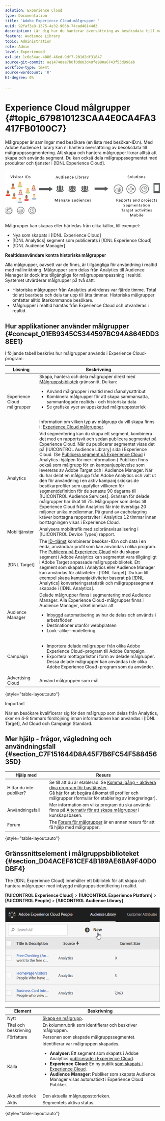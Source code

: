 ```yaml
---
solution: Experience Cloud
type: Documentation
title: 'Adobe Experience Cloud-målgrupper '
uuid: 92faf3a8-1375-4e32-905b-74cad48144d3
description: Lär dig hur du hanterar översättning av besöksdata till målgruppssegmentering i Experience Cloud Audience-tjänsten.
feature: Audience Library
topic: Administration
role: Admin
level: Experienced
exl-id: 1c6e54ac-4886-46ed-9df7-201d2df31847
source-git-commit: ae14748aa7b0f0d803d48fe980a6743f53d996ab
workflow-type: tm+mt
source-wordcount: '0'
ht-degree: 0%

---
```


# Experience Cloud målgrupper {#topic_679810123CAA4E0CA4FA3417FB0100C7}

Målgrupper är samlingar med besökare (en lista med besökar-ID:n). Med Adobe Audience Library kan ni hantera översättning av besöksdata till målgruppssegmentering. Att skapa och hantera målgrupper liknar alltså att skapa och använda segment. Du kan också dela målgruppssegmentet med produkter och tjänster i [!DNL Experience Cloud].

![Experience Cloud målgrupper](assets/audiences.png)

Målgrupper kan skapas eller härledas från olika källor, till exempel:

* Nya som skapats i [!DNL Experience Cloud]
* [!DNL Analytics] segment som publicerats i [!DNL Experience Cloud]
* [!DNL Audience Manager]

**Realtidsanvändare kontra historiska målgrupper**

Alla målgrupper, oavsett var de finns, är tillgängliga för användning i realtid med målinriktning. Målgrupper som delas från Analytics till Audience Manager är dock inte tillgängliga för målgruppsanpassning i realtid. Systemet utvärderar målgrupper på två sätt:

* Historiska målgrupper från Analytics utvärderas var fjärde timme. Total tid att bearbeta och dela tar upp till åtta timmar. Historiska målgrupper omfattar alltid återkommande besökare.
* Målgrupper i realtid hämtas från Experience Cloud och utvärderas i realtid.

## Hur applikationer använder målgrupper {#concept_01EB9345C5344597BC94A864EDD38EE1}

I följande tabell beskrivs hur målgrupper används i Experience Cloud-program:

| Lösning | Beskrivning |
|--- |--- |
| Experience Cloud målgrupper | Skapa, hantera och dela målgrupper direkt med [Målgruppsbibliotek](audience-library.md) gränssnitt. Du kan:<ul><li>Använd målgrupper i realtid med råanalysattribut</li><li>Kombinera målgrupper för att skapa sammansatta, sammanfogade realtids- och historiska data</li><li>Se grafiska vyer av uppskattad målgruppsstorlek</li></ul><br>Information om vilken typ av målgrupp du vill skapa finns i: [Experience Cloud målgrupper](https://experienceleague.adobe.com/docs/experience-cloud-kcs/kbarticles/KA-16471.html?lang=en). |
| Analytics  | Vid segmentering kan du skapa ett segment, kombinera det med en rapportsvit och sedan publicera segmentet på Experience Cloud. När du publicerar segmentet visas det på [!UICONTROL Audience Library] sida i Experience Cloud. (Se [Publicera segment på Experience Cloud](https://experienceleague.adobe.com/docs/analytics/components/segmentation/segmentation-workflow/seg-publish.html?lang=en) i Analytics-hjälpen för mer information.) Publiken finns också som målgrupp för en kampanjupplevelse som levereras av Adobe Target och i Audience Manager. När du har delat en målgrupp från Adobe Analytics och valt ut den för användning i en aktiv kampanj skickas de besökarprofiler som uppfyller villkoren för segmentdefinition för de senaste 90 dagarna till [!UICONTROL Audience Services]. Gränsen för delade målgrupper har ökat till 75. Målgrupper som delas till Experience Cloud från Analytics får inte överstiga 20 miljoner unika medlemmar. På grund av cachelagring kräver borttagna rapportsviter i Analytics 12 timmar innan borttagningen visas i Experience Cloud. |
| Mobiltjänster | Analysera mobiltrafik med solbränsvisualisering i [!UICONTROL Device Types] rapport. |
| [!DNL Target] | The [ID-tjänst](https://experienceleague.adobe.com/docs/id-service/using/home.html?lang=en) kombinerar besökar-ID:n och data i en enda, användbar profil som kan användas i olika program. The [Publicera på Experience Cloud](audience-library.md) när du skapar segment i Adobe Analytics kan segmentet vara tillgängligt i Adobe Target anpassade målgruppsbibliotek. Ett segment som skapats i Analytics eller Audience Manager kan användas för aktiviteter i [!DNL Target]. Du kan till exempel skapa kampanjaktiviteter baserat på [!DNL Analytics] konverteringsstatistik och målgruppssegment skapade i [!DNL Analytics]. |
| Audience Manager | Delade målgrupper finns i segmentering med Audience Manager. Alla Experience Cloud-målgrupper finns i Audience Manager, vilket innebär att<ul><li>Inbyggd automatisering av hur de delas och används i arbetsflöden</li><li>Destinationer utanför webbplatsen</li><li>Look-alike-modellering</li></ul> |
| Campaign | <ul><li>Importera delade målgrupper från olika Adobe Experience Cloud-program till Adobe Campaign.</li><li>Exportera mottagarlistor i form av delade målgrupper. Dessa delade målgrupper kan användas i de olika Adobe Experience Cloud-program som du använder.</li></ul> |
| Advertising Cloud | Använd målgruppen som mål. |

{style=&quot;table-layout:auto&quot;}

>[!IMPORTANT]
>
>När en besökare kvalificerar sig för den målgrupp som delas från Analytics, sker en 4-8 timmars fördröjning innan informationen kan användas i [!DNL Target], Ad Cloud och Campaign Standard.

## Mer hjälp - frågor, vägledning och användningsfall {#section_C7F151644D8A45F7B6FC54F58845635D}

| Hjälp med | Resurs |
|--- |--- |
| Hittar du inte publiker? | Se till att du är etablerad. Se [Komma igång - aktivera dina program för bastjänster](core-services.md).<br>Gå [här](https://adobe.allegiancetech.com/cgi-bin/qwebcorporate.dll?idx=X8SVES) för att begära åtkomst till profiler och målgrupper (formulär för etablering av integreringar). |
| Användningsfall | Mer information om vilka program du ska använda finns på [Alternativ för att skapa målgrupper](https://experienceleague.adobe.com/docs/experience-cloud-kcs/kbarticles/KA-16471.html?lang=en) i kunskapsbasen. |
| Forum | The [Forum för målgrupper](https://experienceleaguecommunities.adobe.com/t5/Adobe-Experience-Cloud-Audiences/ct-p/experience-cloud-audiences-community) är en annan resurs för att få hjälp med målgrupper. |

{style=&quot;table-layout:auto&quot;}

## Gränssnittselement i målgruppsbiblioteket {#section_D04ACEF61CEF4B189AE6BA9F40D0DBF4}

The [!DNL Experience Cloud] innehåller ett bibliotek för att skapa och hantera målgrupper med inbyggd målgruppsidentifiering i realtid.

**[!UICONTROL Experience Cloud]** > **[!UICONTROL Experience Platform]** > **[!UICONTROL People]** > **[!UICONTROL Audience Library]**

![Lägga till målgrupper i målgruppsbiblioteket](assets/audience_library.png)

| Element | Beskrivning |
|--- |--- |
| Nytt | [Skapa en målgrupp](audience-library.md). |
| Titel och beskrivning | En kolumnrubrik som identifierar och beskriver målgruppen. |
| Författare | Personen som skapade målgruppssegmentet. |
| Källa | Identifierar var målgruppen skapades.<ul><li>**Analyser:** Ett segment som skapats i Adobe Analytics [publicerade i Experience Cloud](audience-library.md).</li><li>**Experience Cloud:** En ny publik [som skapats i Experience Cloud](audience-library.md).</li><li>**Audience Manager:** Publiker som skapats Audience Manager visas automatiskt i Experience Cloud Publiker.</li></ul> |
| Aktuell storlek | Den aktuella målgruppsstorleken. |
| Aktiv | Segmentets aktiva status. |

{style=&quot;table-layout:auto&quot;}
